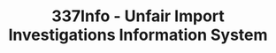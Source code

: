 ---
layout: default
bigquery: https://console.cloud.google.com/bigquery?p=patents-public-data&d=usitc_investigations&page=dataset&project=sheets-management-319211
citation: US International Trade Commission 337Info Unfair Import Investigations Information
  System
contributors: US International Trade Comission
cost: None
description: US International Trade Commission 337Info Unfair Import Investigations
  Information System contains data on investigations done under Section 337. Section
  337 declares the infringement of certain statutory intellectual property rights
  and other forms of unfair competition in import trade to be unlawful practices.
  Most Section 337 investigations involve allegations of patent or registered trademark
  infringement.
documentation: FAQ and tutorial available on the site
last_edit: 04/12/2022, 23:26:37
location: https://pubapps2.usitc.gov/337external/
maintained_by: US International Trade Comission
schema_fields:
- actualEndDateEvidHear
- finalDetNoViolation
- dateOfPublicationFrNotice
- internalRemand
- title
- teoIdDueDate
- complainant
- finalIdOnViolationDue
- startDateMarkmanHearing
- endDateMarkmanHearing
- teoProceedingInvolved
- currentStatus
- patentNumbers
- patentNumber
- actualStartDateEvidHear
- cafcAppeals
- investigationTermDate
- currentActiveALJ
- aljAssigned
- invUnfairAct
- targetDate
- respondent
- issueDateOtherNonFinal
- finalDetViolation
- dateCreated
- htsNumbers
- gcAttorney
- lastUpdated
- teoReliefGranted
- finalIdOnViolationIssue
- docketNo
- ouiiAttorney
- scheduledEndDateEvidHear
- publication_number
- id
- scheduledStartDateEvidHear
- trademarkNumbers
- markmanHearing
- ouiiParticipation
- copyrightNumbers
- teoIdIssueDate
- investigationNo
- dateComplaintFiled
- investigationType
shortname: unfair_import_investigations
tags:
- import
- legal
- trade
timeframe: 2008-2021 (prior to 2008 downloadable as a JSON file)
title: 337Info - Unfair Import Investigations Information System
uuid: 2721f5ec-e599-4890-9265-9706719fc71e
---